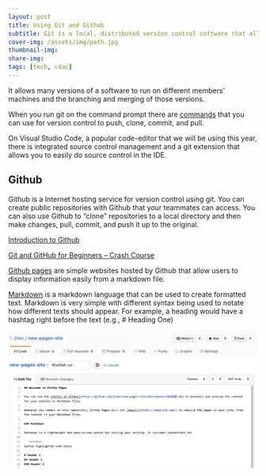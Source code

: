 ```yaml
---
layout: post
title: Using Git and Github
subtitle: Git is a local, distributed version control software that allows programmers to coordinate developing code separately.
cover-img: /assets/img/path.jpg
thumbnail-img:
share-img:
tags: [tech, c4ac]
---
```


It allows many versions of a software to run on different members’ machines and the branching and merging of those versions. 

When you run git on the command prompt there are [commands](https://git-scm.com/docs) that you can use for version control to push, clone, commit, and pull.

On Visual Studio Code, a popular code-editor that we will be using this year, there is integrated source control management and a git extension that allows you to easily do source control in the IDE.

## Github

Github is a Internet hosting service for version control using git. You can create public repositories with Github that your teammates can access. You can also use Github to “clone” repositories to a local directory and then make changes, pull, commit, and push it up to the original.

[Introduction to Github](https://digital.gov/resources/an-introduction-github/)

[Git and GitHub for Beginners – Crash Course](https://www.youtube.com/watch?v=RGOj5yH7evk)

[Github pages](https://pages.github.com/) are simple websites hosted by Github that allow users to display information easily from a markdown file. 

[Markdown](https://www.markdownguide.org/getting-started/) is a markdown language that can be used to create formatted text. Markdown is very simple with different syntax being used to notate how different texts should appear. For example, a heading would have a hashtag right before the text  (e.g., # Heading One)

![Github](/assets/img/github.png)